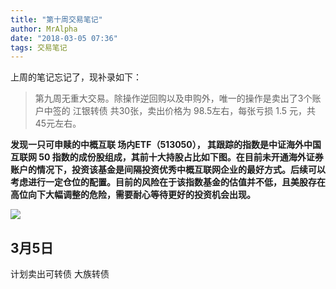 ```yaml
---
title: "第十周交易笔记"
author: MrAlpha
date: "2018-03-05 07:36"
tags: 交易笔记
---
```


上周的笔记忘记了，现补录如下：

> 第九周无重大交易。除操作逆回购以及申购外，唯一的操作是卖出了3个账户中签的 江银转债 共30张，卖出价格为 98.5左右，每张亏损 1.5 元，共45元左右。

**发现一只可申赎的中概互联 场内ETF（513050）， 其跟踪的指数是中证海外中国互联网 50 指数的成份股组成，其前十大持股占比如下图。在目前未开通海外证券账户的情况下，投资该基金是间隔投资优秀中概互联网企业的最好方式。后续可以考虑进行一定仓位的配置。目前的风险在于该指数基金的估值并不低，且美股存在高位向下大幅调整的危险，需要耐心等待更好的投资机会出现。**

![](http://7xonmk.com1.z0.glb.clouddn.com/2018-03-05_8-29-22.jpg)
## 3月5日

计划卖出可转债 大族转债
